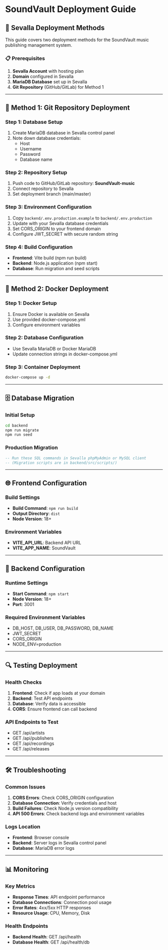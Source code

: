 # SoundVault Deployment Guide

## 🚀 Sevalla Deployment Methods

This guide covers two deployment methods for the SoundVault music publishing management system.

### 📋 Prerequisites

1. **Sevalla Account** with hosting plan
2. **Domain** configured in Sevalla
3. **MariaDB Database** set up in Sevalla
4. **Git Repository** (GitHub/GitLab) for Method 1

---

## 🔧 Method 1: Git Repository Deployment

### Step 1: Database Setup
1. Create MariaDB database in Sevalla control panel
2. Note down database credentials:
   - Host
   - Username
   - Password
   - Database name

### Step 2: Repository Setup
1. Push code to GitHub/GitLab repository: **SoundVault-music**
2. Connect repository to Sevalla
3. Set deployment branch (main/master)

### Step 3: Environment Configuration
1. Copy `backend/.env.production.example` to `backend/.env.production`
2. Update with your Sevalla database credentials
3. Set CORS_ORIGIN to your frontend domain
4. Configure JWT_SECRET with secure random string

### Step 4: Build Configuration
- **Frontend**: Vite build (npm run build)
- **Backend**: Node.js application (npm start)
- **Database**: Run migration and seed scripts

---

## 🐳 Method 2: Docker Deployment

### Step 1: Docker Setup
1. Ensure Docker is available on Sevalla
2. Use provided docker-compose.yml
3. Configure environment variables

### Step 2: Database Configuration
- Use Sevalla MariaDB or Docker MariaDB
- Update connection strings in docker-compose.yml

### Step 3: Container Deployment
```bash
docker-compose up -d
```

---

## 🗄️ Database Migration

### Initial Setup
```bash
cd backend
npm run migrate
npm run seed
```

### Production Migration
```sql
-- Run these SQL commands in Sevalla phpMyAdmin or MySQL client
-- (Migration scripts are in backend/src/scripts/)
```

---

## 🌐 Frontend Configuration

### Build Settings
- **Build Command**: `npm run build`
- **Output Directory**: `dist`
- **Node Version**: 18+

### Environment Variables
- **VITE_API_URL**: Backend API URL
- **VITE_APP_NAME**: SoundVault

---

## 🔧 Backend Configuration

### Runtime Settings
- **Start Command**: `npm start`
- **Node Version**: 18+
- **Port**: 3001

### Required Environment Variables
- DB_HOST, DB_USER, DB_PASSWORD, DB_NAME
- JWT_SECRET
- CORS_ORIGIN
- NODE_ENV=production

---

## 🔍 Testing Deployment

### Health Checks
1. **Frontend**: Check if app loads at your domain
2. **Backend**: Test API endpoints
3. **Database**: Verify data is accessible
4. **CORS**: Ensure frontend can call backend

### API Endpoints to Test
- GET /api/artists
- GET /api/publishers
- GET /api/recordings
- GET /api/releases

---

## 🛠️ Troubleshooting

### Common Issues
1. **CORS Errors**: Check CORS_ORIGIN configuration
2. **Database Connection**: Verify credentials and host
3. **Build Failures**: Check Node.js version compatibility
4. **API 500 Errors**: Check backend logs and environment variables

### Logs Location
- **Frontend**: Browser console
- **Backend**: Server logs in Sevalla control panel
- **Database**: MariaDB error logs

---

## 📊 Monitoring

### Key Metrics
- **Response Times**: API endpoint performance
- **Database Connections**: Connection pool usage
- **Error Rates**: 4xx/5xx HTTP responses
- **Resource Usage**: CPU, Memory, Disk

### Health Endpoints
- **Backend Health**: GET /api/health
- **Database Health**: GET /api/health/db

